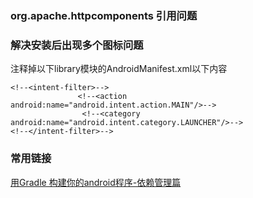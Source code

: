 ### org.apache.httpcomponents 引用问题


### 解决安装后出现多个图标问题
注释掉以下library模块的AndroidManifest.xml以下内容

```
<!--<intent-filter>-->
               <!--<action android:name="android.intent.action.MAIN"/>-->
                <!--<category android:name="android.intent.category.LAUNCHER"/>-->
<!--</intent-filter>-->
```

### 常用链接
[用Gradle 构建你的android程序-依赖管理篇](http://www.cnblogs.com/youxilua/archive/2013/05/22/3092657.html)    
